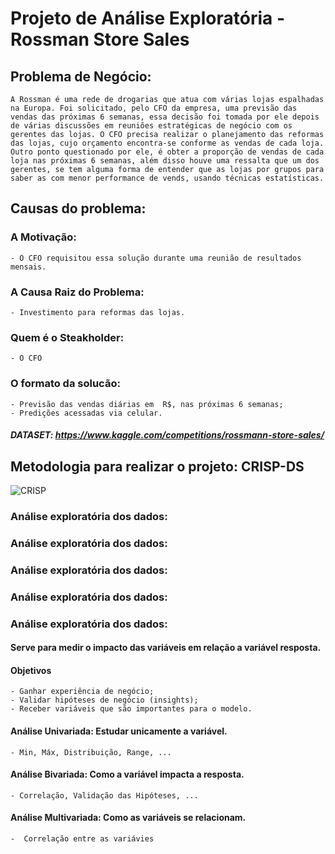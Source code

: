 # Projeto de Análise Exploratória - Rossman Store Sales

## Problema de Negócio:
    A Rossman é uma rede de drogarias que atua com várias lojas espalhadas na Europa. Foi solicitado, pelo CFO da empresa, uma previsão das vendas das próximas 6 semanas, essa decisão foi tomada por ele depois de várias discussões em reuniões estratégicas de negócio com os gerentes das lojas. O CFO precisa realizar o planejamento das reformas das lojas, cujo orçamento encontra-se conforme as vendas de cada loja. Outro ponto questionado por ele, é obter a proporção de vendas de cada loja nas próximas 6 semanas, além disso houve uma ressalta que um dos gerentes, se tem alguma forma de entender que as lojas por grupos para saber as com menor performance de vends, usando técnicas estatísticas. 

## Causas do problema:

### A Motivação:
    - O CFO requisitou essa solução durante uma reunião de resultados mensais.

### A Causa Raiz do Problema:
    - Investimento para reformas das lojas.

### Quem é o Steakholder:
    - O CFO

### O formato da solucão:
    - Previsão das vendas diárias em  R$, nas próximas 6 semanas;
    - Predições acessadas via celular.

##### DATASET: https://www.kaggle.com/competitions/rossmann-store-sales/

## Metodologia para realizar o projeto: CRISP-DS

![CRISP](https://user-images.githubusercontent.com/84943660/176204325-9ce23c8c-ef2d-4c79-b4ee-e79c634ec0d3.png)

### Análise exploratória dos dados:
### Análise exploratória dos dados:
### Análise exploratória dos dados:
### Análise exploratória dos dados:

### Análise exploratória dos dados: 
#### Serve para medir o impacto das variáveis em relação a variável resposta. 
#### Objetivos
    - Ganhar experiência de negócio;
    - Validar hipóteses de negócio (insights);
    - Receber variáveis que são importantes para o modelo.
#### Análise Univariada: Estudar unicamente a variável.
    - Min, Máx, Distribuição, Range, ...
#### Análise Bivariada: Como a variável impacta a resposta.
    - Correlação, Validação das Hipóteses, ... 
#### Análise Multivariada: Como as variáveis se relacionam.
    -  Correlação entre as variávies